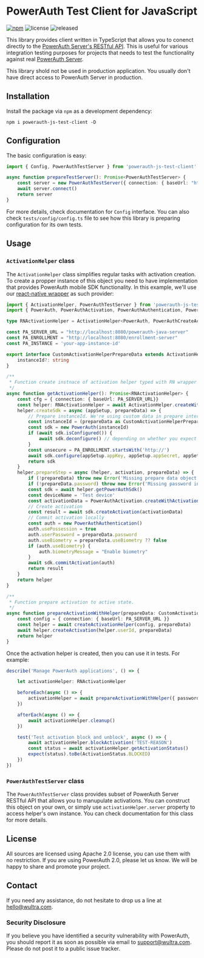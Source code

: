 # PowerAuth Test Client for JavaScript

[![npm](https://img.shields.io/npm/v/powerauth-js-test-client)](https://www.npmjs.com/package/powerauth-js-test-client) ![license](https://img.shields.io/github/license/wultra/powerauth-js-test-client) ![released](https://img.shields.io/github/release-date/wultra/powerauth-js-test-client)

This library provides client written in TypeScript that allows you to conenct directly to the [PowerAuth Server's RESTful API](https://github.com/wultra/powerauth-server/blob/develop/docs/WebServices-Methods.md). This is useful for various integration testing purposes for projects that needs to test the functionality against real [PowerAuth Server](https://github.com/wultra/powerauth-server).

<!-- begin box warning -->
This library shold not be used in production application. You usually don't have direct access to PowerAuth Server in production.
<!-- end -->

## Installation

Install the package via `npm` as a development dependency:

```
npm i powerauth-js-test-client -D
``` 

## Configuration

The basic configuration is easy:

```typescript
import { Config, PowerAuthTestServer } from 'powerauth-js-test-client'

async function prepareTestServer(): Promise<PowerAuthTestServer> {
    const server = new PowerAuthTestServer({ connection: { baseUrl: "http://localhost:8080/powerauth-java-server"}})
    await server.connect()
    return server
}
```

For more details, check documentation for `Config` interface. You can also check `tests/config/config.ts` file to see how this library is preparing configuration for its own tests.

## Usage

### `ActivationHelper` class

The `ActivationHelper` class simplifies regular tasks with activation creation. To create a propper instance of this object you need to have implementation that provides PowerAuth mobile SDK functionality. In this example, we'll use our [react-native wrapper](https://github.com/wultra/react-native-powerauth-mobile-sdk) as such provider:

```typescript
import { ActivationHelper, PowerAuthTestServer } from 'powerauth-js-test-client'
import { PowerAuth, PowerAuthActivation, PowerAuthAuthentication, PowerAuthCreateActivationResult } from 'react-native-powerauth-mobile-sdk'

type RNActivationHelper = ActivationHelper<PowerAuth, PowerAuthCreateActivationResult>

const PA_SERVER_URL = "http://localhost:8080/powerauth-java-server"
const PA_ENROLLMENT = "http://localhost:8080/enrollment-server"
const PA_INSTANCE = 'your-app-instance-id'

export interface CustomActivationHelperPrepareData extends ActivationHelperPrepareData {
    instanceId?: string
}

/**
 * Function create instnace of activation helper typed with RN wrapper objects.
 */
async function getActivationHelper(): Promise<RNActivationHelper> {
    const cfg = { connection: { baseUrl: PA_SERVER_URL}}
    const helper: RNActivationHelper = await ActivationHelper.createWithConfig(cfg)
    helper.createSdk = async (appSetup, prepareData) => {
        // Prepare instanceId. We're using custom data in prepare interface to keep instance id.
        const instanceId = (prepareData as CustomActivationHelperPrepareData).instanceId ?? PA_INSTANCE
        const sdk = new PowerAuth(instanceId)
        if (await sdk.isConfigured()) {
            await sdk.deconfigure() // depending on whether you expect config changes
        }
        const unsecure = PA_ENROLLMENT.startsWith('http://')
        await sdk.configure(appSetup.appKey, appSetup.appSecret, appSetup.masterServerPublicKey, PA_ENROLLMENT, unsecure)
        return sdk
    }
    helper.prepareStep = async (helper, activation, prepareData) => {
        if (!prepareData) throw new Error('Missing prepare data object')
        if (!prepareData.password) throw new Error('Missing password in prepare data object')
        const sdk = await helper.getPowerAuthSdk()
        const deviceName = 'Test device'
        const activationData = PowerAuthActivation.createWithActivationCode(activation.activationCode!, deviceName)
        // Create activation
        const result = await sdk.createActivation(activationData)
        // Commit activation locally
        const auth = new PowerAuthAuthentication()
        auth.usePossession = true
        auth.userPassword = prepareData.password
        auth.useBiometry = prepareData.useBiometry ?? false
        if (auth.useBiometry) {
            auth.biometryMessage = "Enable biometry"
        }
        await sdk.commitActivation(auth)
        return result
    }
    return helper
}

/**
 * Function prepare activation to active state.
 */
async function prepareActivationWithHelper(prepareData: CustomActivationHelperPrepareData): Promise<RNActivationHelper> {
    const config = { connection: { baseUrl: PA_SERVER_URL }}
    const helper = await createActivationHelper(config, prepareData)
    await helper.createActivation(helper.userId, prepareData)
    return helper
}
```

Once the activation helper is created, then you can use it in tests. For example:

```typescript
describe('Manage PowerAuth applications', () => {

    let activationHelper: RNActivationHelper

    beforeEach(async () => {
        activationHelper = await prepareActivationWithHelper({ password: "1234" })
    })

    afterEach(async () => {
        await activationHelper.cleanup()
    })

    test('Test activation block and unblock', async () => {
        await activationHelper.blockActivation('TEST-REASON')
        const status = await activationHelper.getActivationStatus()
        expect(status).toBe(ActivationStatus.BLOCKED)
    })
})
```

### `PowerAuthTestServer` class

The `PowerAuthTestServer` class provides subset of PowerAuth Server RESTful API that allows you to manupulate activations. You can construct this object on your own, or simply use `activationHelper.server` property to access helper's own instance. You can check documentation for this class for more details.

## License

All sources are licensed using Apache 2.0 license, you can use them with no restriction. If you are using PowerAuth 2.0, please let us know. We will be happy to share and promote your project.

## Contact

If you need any assistance, do not hesitate to drop us a line at [hello@wultra.com](mailto:hello@wultra.com).

### Security Disclosure

If you believe you have identified a security vulnerability with PowerAuth, you should report it as soon as possible via email to [support@wultra.com](mailto:support@wultra.com). Please do not post it to a public issue tracker.